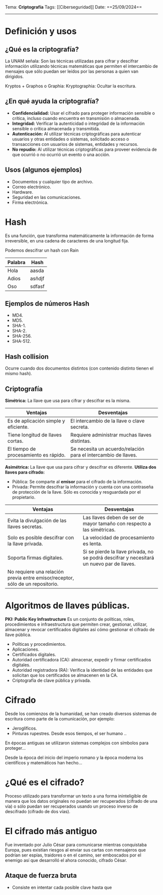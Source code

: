 Tema: **Criptografía**
Tags: [[Ciberseguridad]]
Date: ==25/09/2024==

---
# Definición y usos
## ¿Qué es la criptografía?
La UNAM señala: Son las técnicas utilizadas para cifrar y descifrar información utilizando técnicas matemáticas que permiten el intercambio de mensajes que sólo puedan ser leídos por las personas a quien van dirigidos.

Kryptos + Graphos o Graphia: Kryptographia: Ocultar la escritura.

## ¿En qué ayuda la criptografía?
- **Confidencialidad:** Usar el cifrado para proteger información sensible o crítica, incluso cuando encuentra en transmisión o almacenada.
- **Integridad:** Verificar la autenticidad o integridad de la información sensible o crítica almacenada y transmitida.
- **Autenticación:** Al utilizar técnicas criptográficas para autenticar usuarios y otras entidades o sistemas, solicitado acceso o transacciones con usuarios de sistemas, entidades y recursos.
- **No repudio:** Al utilizar técnicas criptográficas para proveer evidencia de que ocurrió o no ocurrió un evento o una acción.
## Usos (algunos ejemplos)
- Documentos y cualquier tipo de archivo.
- Correo electrónico.
- Hardware.
- Seguridad en las comunicaciones.
- Firma electrónica.

# Hash
Es una función, que transforma matemáticamente la información de forma irreversible, en una cadena de caracteres de una longitud fija.

Podemos descifrar un hash con Rain

| Palabra | Hash   |
| ------- | ------ |
| Hola    | aasda  |
| Adios   | asñdjf |
| Oso     | sdfasf |
## Ejemplos de números Hash
- MD4.
- MD5.
- SHA-1.
- SHA-2.
- SHA-256.
- SHA-512.
## Hash collision
Ocurre cuando dos documentos distintos (con contenido distinto tienen el mismo hash).

## Criptografía
**Simétrica:** La llave que usa para cifrar y descifrar es la misma.

| Ventajas                              | Desventajas                                                    |
| ------------------------------------- | -------------------------------------------------------------- |
| Es de aplicación simple y eficiente.  | El intercambio de la llave o clave secreta.                    |
| Tiene longitud de llaves cortas.      | Requiere administrar muchas llaves distintas.                  |
| El tiempo de procesamiento es rápido. | Se necesita un acuerdo/relación para el intercambio de llaves. |

**Asimétrica:** La llave que usa para cifrar y descifrar es diferente.
**Utiliza dos llaves para cifrado:**
- Pública: Se comparte al **emisor** para el cifrado de la información.
- Privada: Permite descifrar la información y cuenta con una contraseña de protección de la llave. Sólo es conocida y resguardada por el propietario.

| Ventajas                                                                       | Desventajas                                                                               |
| ------------------------------------------------------------------------------ | ----------------------------------------------------------------------------------------- |
| Evita la divulgación de las llaves secretas.                                   | Las llaves deben de ser de mayor tamaño con respecto a las simétricas.                    |
| Solo es posible descifrar con la llave privada.                                | La velocidad de procesamiento es lenta.                                                   |
| Soporta firmas digitales.                                                      | Si se pierde la llave privada, no se podrá descifrar y necesitará un nuevo par de llaves. |
| No requiere una relación previa entre emisor/receptor, sólo de un repositorio. |                                                                                           |

# Algoritmos de llaves públicas.
**PKI: Public Key Infrastructure** 
Es un conjunto de políticas, roles, procedimientos e infraestructura que permiten crear, gestionar, utilizar, almacenar y revocar certificados digitales así cómo gestionar el cifrado de llave pública.
- Políticas y procedimientos.
- Aplicaciones.
- Certificados digitales.
- Autoridad certificadora (CA): almacenar, expedir y firmar certificados digitales. 
- Autoridad registradora (RA): Verifica la identidad de las entidades que solicitan que los certificados se almacenen en la CA.
- Criptografía de clave pública y privada.

# Cifrado
Desde los comienzos de la humanidad, se han creado diversos sistemas de escritura como parte de la comunicación, por ejemplo:
- Jeroglíficos.
- Pinturas rupestres.
Desde esos tiempos, el ser humano ..

En épocas antiguas se utilizaron sistemas complejos con símbolos para proteger...

Desde la época del inicio del imperio romano y la época moderna los científicos y matemáticos han hecho...

# ¿Qué es el cifrado?
Proceso utilizado para transformar un texto a una forma ininteligible de manera que los datos originales no puedan ser recuperados (cifrado de una vía) o sólo puedan ser recuperados usando un proceso inverso de descifrado (cifrado de dos vías).

# El cifrado más antiguo
Fue inventado por Julio César para comunicarse mientras conquistaba Europa, pues existían riesgos al enviar sus cartas con mensajeros que podrían ser espías, traidores o en el camino, ser emboscados por el enemigo así que desarrolló el ahora conocido, cifrado César.

## Ataque de fuerza bruta
- Consiste en intentar cada posible clave hasta que 